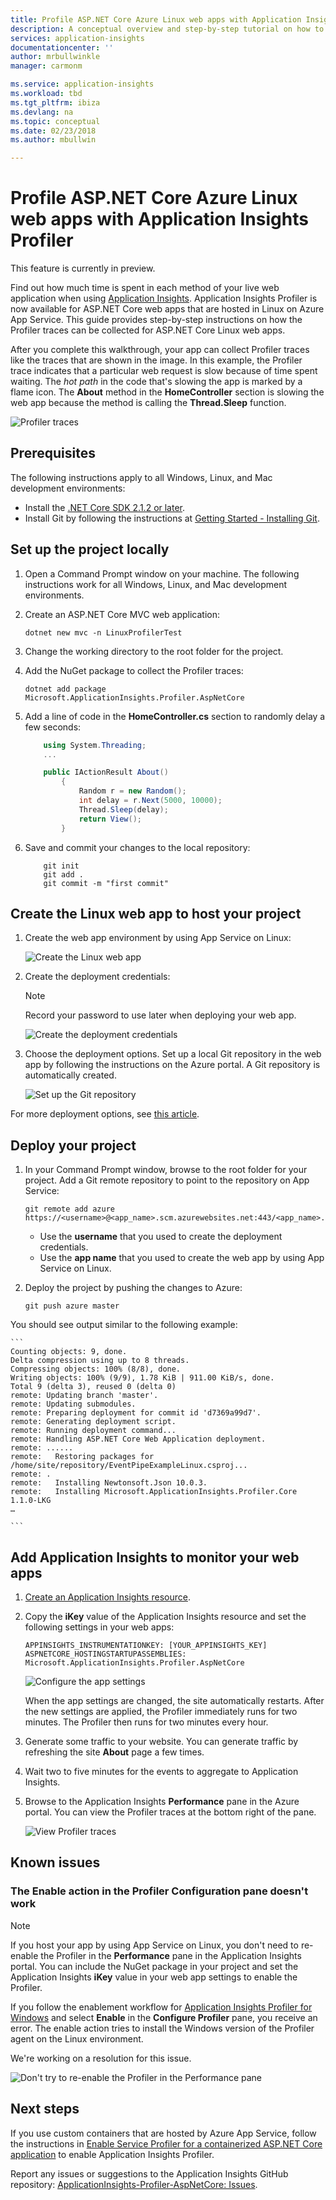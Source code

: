 ```yaml
---
title: Profile ASP.NET Core Azure Linux web apps with Application Insights Profiler | Microsoft Docs
description: A conceptual overview and step-by-step tutorial on how to use Application Insights Profiler.
services: application-insights
documentationcenter: ''
author: mrbullwinkle
manager: carmonm

ms.service: application-insights
ms.workload: tbd
ms.tgt_pltfrm: ibiza
ms.devlang: na
ms.topic: conceptual
ms.date: 02/23/2018
ms.author: mbullwin

---
```


# Profile ASP.NET Core Azure Linux web apps with Application Insights Profiler

This feature is currently in preview.

Find out how much time is spent in each method of your live web application when using [Application Insights](app-insights-overview.md). Application Insights Profiler is now available for ASP.NET Core web apps that are hosted in Linux on Azure App Service. This guide provides step-by-step instructions on how the Profiler traces can be collected for ASP.NET Core Linux web apps.

After you complete this walkthrough, your app can collect Profiler traces like the traces that are shown in the image. In this example, the Profiler trace indicates that a particular web request is slow because of time spent waiting. The *hot path* in the code that's slowing the app is marked by a flame icon. The **About** method in the **HomeController** section is slowing the web app because the method is calling the **Thread.Sleep** function.

![Profiler traces](./media/app-insights-profiler-aspnetcore-linux/profiler-traces.png)

## Prerequisites
The following instructions apply to all Windows, Linux, and Mac development environments:

* Install the [.NET Core SDK 2.1.2 or later](https://www.microsoft.com/net/download/windows/build).
* Install Git by following the instructions at [Getting Started - Installing Git](https://git-scm.com/book/en/v2/Getting-Started-Installing-Git).

## Set up the project locally

1. Open a Command Prompt window on your machine. The following instructions work for all Windows, Linux, and Mac development environments.

2. Create an ASP.NET Core MVC web application:

    ```
    dotnet new mvc -n LinuxProfilerTest
    ```

3. Change the working directory to the root folder for the project.

4. Add the NuGet package to collect the Profiler traces:

    ```
    dotnet add package Microsoft.ApplicationInsights.Profiler.AspNetCore
    ```

5. Add a line of code in the **HomeController.cs** section to randomly delay a few seconds:

    ```csharp
        using System.Threading;
        ...

        public IActionResult About()
            {
                Random r = new Random();
                int delay = r.Next(5000, 10000);
                Thread.Sleep(delay);
                return View();
            }
    ```

6. Save and commit your changes to the local repository:

    ```
        git init
        git add .
        git commit -m "first commit"
    ```

## Create the Linux web app to host your project

1. Create the web app environment by using App Service on Linux:

    ![Create the Linux web app](./media/app-insights-profiler-aspnetcore-linux/create-linux-appservice.png)

2. Create the deployment credentials:

    > [!NOTE]
    > Record your password to use later when deploying your web app.

    ![Create the deployment credentials](./media/app-insights-profiler-aspnetcore-linux/create-deployment-credentials.png)

3. Choose the deployment options. Set up a local Git repository in the web app by following the instructions on the Azure portal. A Git repository is automatically created.

    ![Set up the Git repository](./media/app-insights-profiler-aspnetcore-linux/setup-git-repo.png)

For more deployment options, see [this article](https://docs.microsoft.com/azure/app-service/containers/choose-deployment-type).

## Deploy your project

1. In your Command Prompt window, browse to the root folder for your project. Add a Git remote repository to point to the repository on App Service:

    ```
    git remote add azure https://<username>@<app_name>.scm.azurewebsites.net:443/<app_name>.git
    ```

    * Use the **username** that you used to create the deployment credentials.
    * Use the **app name** that you used to create the web app by using App Service on Linux.

2. Deploy the project by pushing the changes to Azure:

    ```
    git push azure master
    ```

You should see output similar to the following example:

    ```
    Counting objects: 9, done.
    Delta compression using up to 8 threads.
    Compressing objects: 100% (8/8), done.
    Writing objects: 100% (9/9), 1.78 KiB | 911.00 KiB/s, done.
    Total 9 (delta 3), reused 0 (delta 0)
    remote: Updating branch 'master'.
    remote: Updating submodules.
    remote: Preparing deployment for commit id 'd7369a99d7'.
    remote: Generating deployment script.
    remote: Running deployment command...
    remote: Handling ASP.NET Core Web Application deployment.
    remote: ......
    remote:   Restoring packages for /home/site/repository/EventPipeExampleLinux.csproj...
    remote: .
    remote:   Installing Newtonsoft.Json 10.0.3.
    remote:   Installing Microsoft.ApplicationInsights.Profiler.Core 1.1.0-LKG
    …

    ```

## Add Application Insights to monitor your web apps

1. [Create an Application Insights resource](./app-insights-create-new-resource.md).

2. Copy the **iKey** value of the Application Insights resource and set the following settings in your web apps:

    ```
    APPINSIGHTS_INSTRUMENTATIONKEY: [YOUR_APPINSIGHTS_KEY]
    ASPNETCORE_HOSTINGSTARTUPASSEMBLIES: Microsoft.ApplicationInsights.Profiler.AspNetCore
    ```

    ![Configure the app settings](./media/app-insights-profiler-aspnetcore-linux/set-appsettings.png)

    When the app settings are changed, the site automatically restarts. After the new settings are applied, the Profiler immediately runs for two minutes. The Profiler then runs for two minutes every hour.

3. Generate some traffic to your website. You can generate traffic by refreshing the site **About** page a few times.

4. Wait two to five minutes for the events to aggregate to Application Insights.

5. Browse to the Application Insights **Performance** pane in the Azure portal. You can view the Profiler traces at the bottom right of the pane.

    ![View Profiler traces](./media/app-insights-profiler-aspnetcore-linux/view-traces.png)

## Known issues

### The Enable action in the Profiler Configuration pane doesn't work

> [!NOTE]
> If you host your app by using App Service on Linux, you don't need to re-enable the Profiler in the **Performance** pane in the Application Insights portal. You can include the NuGet package in your project and set the Application Insights **iKey** value in your web app settings to enable the Profiler.

If you follow the enablement workflow for [Application Insights Profiler for Windows](./app-insights-profiler.md) and select **Enable** in the **Configure Profiler** pane, you receive an error. The enable action tries to install the Windows version of the Profiler agent on the Linux environment.

We're working on a resolution for this issue.

![Don't try to re-enable the Profiler in the Performance pane](./media/app-insights-profiler-aspnetcore-linux/issue-enable-profiler.png)


## Next steps
If you use custom containers that are hosted by Azure App Service, follow the instructions in [
Enable Service Profiler for a containerized ASP.NET Core application](https://github.com/Microsoft/ApplicationInsights-Profiler-AspNetCore/tree/master/examples/EnableServiceProfilerForContainerApp) to enable Application Insights Profiler.

Report any issues or suggestions to the Application Insights GitHub repository:
[ApplicationInsights-Profiler-AspNetCore: Issues](https://github.com/Microsoft/ApplicationInsights-Profiler-AspNetCore/issues).
